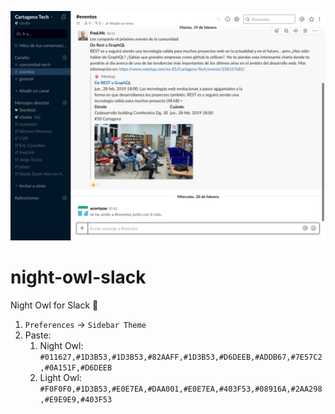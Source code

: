 ![Preview](preview.png)

# night-owl-slack
Night Owl for Slack 🦉

1. `Preferences` → `Sidebar Theme`
2. Paste:
    1. Night Owl: `#011627,#1D3B53,#1D3B53,#82AAFF,#1D3B53,#D6DEEB,#ADDB67,#7E57C2,#0A151F,#D6DEEB`
    2. Light Owl: `#F0F0F0,#1D3B53,#E0E7EA,#DAA001,#E0E7EA,#403F53,#08916A,#2AA298,#E9E9E9,#403F53`
